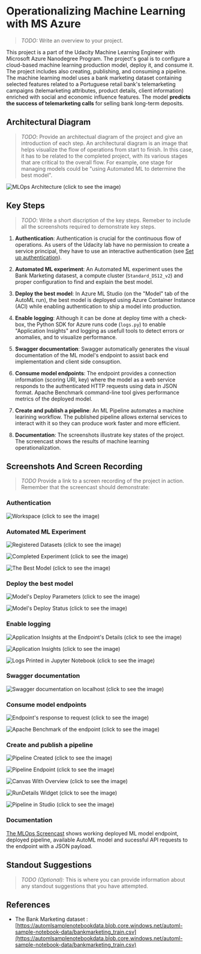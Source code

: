 # Operationalizing Machine Learning with MS Azure
> *TODO:* Write an overview to your project.

This project is a part of the Udacity Machine Learning Engineer with Microsoft Azure Nanodegree Program. The project's goal is to configure a cloud-based machine learning production model, deploy it, and consume it. The project includes also creating, publishing, and consuming a pipeline. The machine learning model uses a bank marketing dataset containing selected features related to a Portuguese retail bank's telemarketing campaigns (telemarketing attributes, product details, client information) enriched with social and economic influence features. The model **predicts the success of telemarketing calls** for selling bank long-term deposits.

## Architectural Diagram
> *TODO*: Provide an architectual diagram of the project and give an introduction of each step. An architectural diagram is an image that helps visualize the flow of operations from start to finish. In this case, it has to be related to the completed project, with its various stages that are critical to the overall flow. For example, one stage for managing models could be "using Automated ML to determine the best model". 

![MLOps Architecture (click to see the image)](http://www.plantuml.com/plantuml/png/NP1DRXin34RtSuflQVi8Jb4a_G4Qe04293a0HwB7h3MKAb4svlRb38mkiYNU8v_qs8ogzJaDnpSsz8B6eLS6TJkpcWGooVemj9B4XkFXyAp6bOB9bG-7OISAGg8HfUQhH8uO5tn42cBB_gw19X9TBzIh17PKD4YXvFe9XUiiPXmTPutOb1LE75prIIyfKmJX6-a5BrGlRA8J8Xarjc57mPifB906pOPGPIrFEEKAE_lKw_xuklsNuVZH64_Tyan-4o-_OHcHRQrGTfenSZFCEN9w68u_sAyld-PR5YkDYP7oD7cDep-rzSeRoXfB5ZKylJuZvj1dLjk-4hkh4DvkD4rSzsvzpwxDctPV_bzUoL_lxw-e_BVxyRRYbSbu2oXzJDBE81GfdBRy3Bg_RLjuo_LoIldsTNZqhNrE_m00)

## Key Steps
> *TODO*: Write a short discription of the key steps. Remeber to include all the screenshots required to demonstrate key steps. 

1. **Authentication**: Authentication is crucial for the continuous flow of operations. As users of the Udacity lab have no permission to create a service principal, they have to use an interactive authentication (see [Set up authentication](https://docs.microsoft.com/en-us/azure/machine-learning/how-to-setup-authentication)).

2. **Automated ML experiment**: An Automated ML experiment uses the Bank Marketing datasest, a compute cluster (`Standard_DS12_v2`) and proper configuration to find and explain the best model.

3. **Deploy the best model**: In Azure ML Studio (on the "Model" tab of the AutoML run), the best model is deployed using Azure Container Instance (ACI) while enabling authentication to ship a model into production.

4. **Enable logging**: Although it can be done at deploy time with a check-box, the Python SDK for Azure runs code (`logs.py`) to enable "Application Insights" and logging as usefull tools to detect errors or anomalies, and to visualize performance.

5. **Swagger documentation**: Swagger automatically generates the visual documentation of the ML model's endpoint to assist back end implementation and client side consuption.

6. **Consume model endpoints**: The endpoint provides a connection information (scoring URI, key) where the model as a web service responds to the authenticated HTTP requests using data in JSON format. Apache Benchmark command-line tool gives performance metrics of the deployed model.

7. **Create and publish a pipeline**: An ML Pipeline automates a machine learining workflow. The published pipeline allows external services to interact with it so they can produce work faster and more efficient.

8. **Documentation**: The screenshots illustrate key states of the project. The screencast shows the results of machine learning operationalization.

## Screenshots And Screen Recording
> *TODO* Provide a link to a screen recording of the project in action. Remember that the screencast should demonstrate:

### Authentication
![Workspace (click to see the image)](img/aml-10-workspace.png?raw=true)

### Automated ML Experiment
![Registered Datasets (click to see the image)](img/aml-21-dataset.png?raw=true)

![Completed Experiment (click to see the image)](img/aml-22-completed-experiment.png?raw=true)

![The Best Model (click to see the image)](img/aml-23-best-model-details.png?raw=true)


### Deploy the best model
![Model's Deploy Parameters (click to see the image)](img/aml-31-model-deploy-param.png?raw=true)

![Model's Deploy Status (click to see the image)](img/aml-32-model-deploy-status.png?raw=true)

### Enable logging
![Application Insights at the Endpoint's Details (click to see the image)](img/aml-41-insights-enabled.png?raw=true)

![Application Insights (click to see the image)](img/aml-42-insights-status.png?raw=true)

![Logs Printed in Jupyter Notebook (click to see the image)](img/aml-43-logs-from-bash.png?raw=true)

### Swagger documentation
![Swagger documentation on localhost (click to see the image)](img/aml-50-swagger-doc.png?raw=true)

### Consume model endpoints
![Endpoint's response to request (click to see the image)](img/aml-61-endpoint-response.png?raw=true)

![Apache Benchmark of the endpoint (click to see the image)](img/aml-62-apache-benchmark.png?raw=true)


### Create and publish a pipeline
![Pipeline Created (click to see the image)](img/aml-71-pipeline-created.png?raw=true)

![Pipeline Endpoint (click to see the image)](img/aml-72-pipeline-endpoint.png?raw=true)

![Canvas With Overview (click to see the image)](img/aml-73-canvas-with-overview.png?raw=true)

![RunDetails Widget (click to see the image)](img/aml-74-rundetails-widget.png?raw=true)

![Pipeline in Studio (click to see the image)](img/aml-75-pipeline-in-studio.png?raw=true)

### Documentation
[The MLOps Screencast](https://www.loom.com/share/3b1e24a350c84f9fbd401f28bf0a8421?sharedAppSource=personal_library) shows working deployed ML model endpoint, deployed pipeline, available AutoML model and sucessful API requests to the endpoint with a JSON payload.

## Standout Suggestions
> *TODO (Optional):* This is where you can provide information about any standout suggestions that you have attempted.

## References
+ The Bank Marketing dataset : [https://automlsamplenotebookdata.blob.core.windows.net/automl-sample-notebook-data/bankmarketing_train.csv](https://automlsamplenotebookdata.blob.core.windows.net/automl-sample-notebook-data/bankmarketing_train.csv)

<!--

![ (click to see the image)](img/.png?raw=true)

@startuml
:Set up secure authentication;
split
:**Interactive**
(in a lab provided by Udacity);
split again
:Service principal
(if permitted);
end split
:Select and upload a Bank Marketing dataset
(accuracy is not critical for this project)<
:Use Automated ML to determine the best model;
:Deploy the best model and enable logging;
:Ensure the endpoint API documentation (via Swagger);
:Consume the model endpoint via HTTP requests;
:Create and publish a pipeline to automate the workflow>
@enduml

@startjson
{
"Username":"odl_user_151085@udacitylabs.onmicrosoft.com",
"Password":"ytdm45CSM*d2",
"Resource Group":"aml-quickstarts-151085"
}
@endjson
-->
